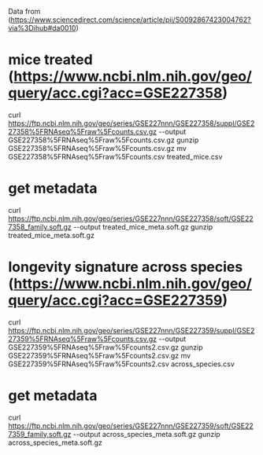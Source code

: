 Data from (https://www.sciencedirect.com/science/article/pii/S0092867423004762?via%3Dihub#da0010)
# mice treated (https://www.ncbi.nlm.nih.gov/geo/query/acc.cgi?acc=GSE227358)
curl https://ftp.ncbi.nlm.nih.gov/geo/series/GSE227nnn/GSE227358/suppl/GSE227358%5FRNAseq%5Fraw%5Fcounts.csv.gz --output GSE227358%5FRNAseq%5Fraw%5Fcounts.csv.gz
gunzip GSE227358%5FRNAseq%5Fraw%5Fcounts.csv.gz
mv GSE227358%5FRNAseq%5Fraw%5Fcounts.csv treated_mice.csv
# get metadata
curl https://ftp.ncbi.nlm.nih.gov/geo/series/GSE227nnn/GSE227358/soft/GSE227358_family.soft.gz --output treated_mice_meta.soft.gz
gunzip treated_mice_meta.soft.gz


# longevity signature across species (https://www.ncbi.nlm.nih.gov/geo/query/acc.cgi?acc=GSE227359)
curl https://ftp.ncbi.nlm.nih.gov/geo/series/GSE227nnn/GSE227359/suppl/GSE227359%5FRNAseq%5Fraw%5Fcounts.csv.gz --output GSE227359%5FRNAseq%5Fraw%5Fcounts2.csv.gz
gunzip GSE227359%5FRNAseq%5Fraw%5Fcounts2.csv.gz
mv GSE227359%5FRNAseq%5Fraw%5Fcounts2.csv across_species.csv
# get metadata
curl https://ftp.ncbi.nlm.nih.gov/geo/series/GSE227nnn/GSE227359/soft/GSE227359_family.soft.gz --output across_species_meta.soft.gz
gunzip across_species_meta.soft.gz
